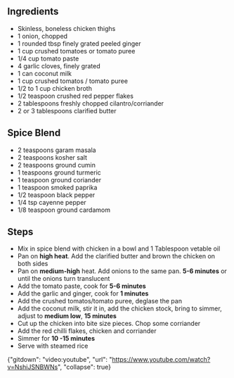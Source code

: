 
## Ingredients
* Skinless, boneless chicken thighs
* 1 onion, chopped
* 1 rounded tbsp finely grated peeled ginger
* 1 cup crushed tomatoes or tomato puree
* 1/4 cup tomato paste
* 4 garlic cloves, finely grated
* 1 can coconut milk
* 1 cup crushed tomatos / tomato puree
* 1/2 to 1 cup chicken broth
* 1/2 teaspoon crushed red pepper flakes
* 2 tablespoons freshly chopped cilantro/corriander
* 2 or 3 tablespoons clarified butter

## Spice Blend
* 2 teaspoons garam masala
* 2 teaspoons kosher salt
* 2 teaspoons ground cumin
* 1 teaspoons ground turmeric
* 1 teaspoon ground coriander
* 1 teaspoon smoked paprika
* 1/2 teaspoon black pepper
* 1/4 tsp cayenne pepper
* 1/8 teaspoon ground cardamom

## Steps

* Mix in spice blend with chicken in a bowl and 1 Tablespoon vetable oil
* Pan on **high heat**. Add the clarified butter and brown the chicken on both sides
* Pan on **medium-high** heat. Add onions to the same pan. **5-6 minutes** or until the onions turn translucent
* Add the tomato paste, cook for **5-6 minutes**
* Add the garlic and ginger, cook for **1 minutes**
* Add the crushed tomatos/tomato puree, deglase the pan
* Add the coconut milk, stir it in, add the chicken stock, bring to simmer, adjust to **medium low**, **15 minutes**
* Cut up the chicken into bite size pieces. Chop some corriander
* Add the red chilli flakes, chicken and corriander 
* Simmer for **10 -15 minutes**
* Serve with steamed rice

{"gitdown": "video:youtube", "url": "https://www.youtube.com/watch?v=NshiJSNBWNs", "collapse": true}